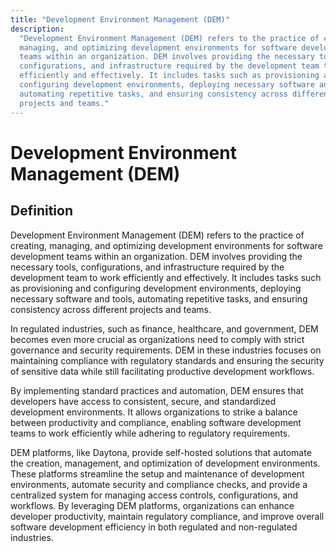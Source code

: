```yaml
---
title: "Development Environment Management (DEM)"
description:
  "Development Environment Management (DEM) refers to the practice of creating,
  managing, and optimizing development environments for software development
  teams within an organization. DEM involves providing the necessary tools,
  configurations, and infrastructure required by the development team to work
  efficiently and effectively. It includes tasks such as provisioning and
  configuring development environments, deploying necessary software and tools,
  automating repetitive tasks, and ensuring consistency across different
  projects and teams."
---
```


# Development Environment Management (DEM)

## Definition

Development Environment Management (DEM) refers to the practice of creating,
managing, and optimizing development environments for software development teams
within an organization. DEM involves providing the necessary tools,
configurations, and infrastructure required by the development team to work
efficiently and effectively. It includes tasks such as provisioning and
configuring development environments, deploying necessary software and tools,
automating repetitive tasks, and ensuring consistency across different projects
and teams.

In regulated industries, such as finance, healthcare, and government, DEM
becomes even more crucial as organizations need to comply with strict governance
and security requirements. DEM in these industries focuses on maintaining
compliance with regulatory standards and ensuring the security of sensitive data
while still facilitating productive development workflows.

By implementing standard practices and automation, DEM ensures that developers
have access to consistent, secure, and standardized development environments. It
allows organizations to strike a balance between productivity and compliance,
enabling software development teams to work efficiently while adhering to
regulatory requirements.

DEM platforms, like Daytona, provide self-hosted solutions that automate the
creation, management, and optimization of development environments. These
platforms streamline the setup and maintenance of development environments,
automate security and compliance checks, and provide a centralized system for
managing access controls, configurations, and workflows. By leveraging DEM
platforms, organizations can enhance developer productivity, maintain regulatory
compliance, and improve overall software development efficiency in both
regulated and non-regulated industries.
